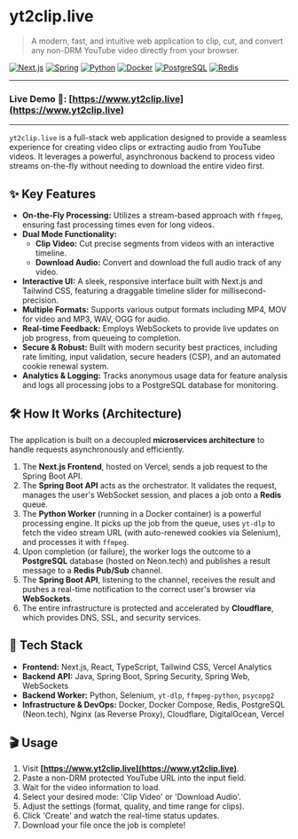 # yt2clip.live

> A modern, fast, and intuitive web application to clip, cut, and convert any non-DRM YouTube video directly from your browser.

[![Next.js](https://img.shields.io/badge/Next.js-000000?style=for-the-badge&logo=nextdotjs&logoColor=white)](https://nextjs.org/)
[![Spring](https://img.shields.io/badge/Spring-6DB33F?style=for-the-badge&logo=spring&logoColor=white)](https://spring.io/)
[![Python](https://img.shields.io/badge/Python-3776AB?style=for-the-badge&logo=python&logoColor=white)](https://www.python.org/)
[![Docker](https://img.shields.io/badge/Docker-2496ED?style=for-the-badge&logo=docker&logoColor=white)](https://www.docker.com/)
[![PostgreSQL](https://img.shields.io/badge/PostgreSQL-4169E1?style=for-the-badge&logo=postgresql&logoColor=white)](https://www.postgresql.org/)
[![Redis](https://img.shields.io/badge/Redis-DC382D?style=for-the-badge&logo=redis&logoColor=white)](https://redis.io/)

---

### **Live Demo 🚀: [https://www.yt2clip.live](https://www.yt2clip.live)**

---

`yt2clip.live` is a full-stack web application designed to provide a seamless experience for creating video clips or extracting audio from YouTube videos. It leverages a powerful, asynchronous backend to process video streams on-the-fly without needing to download the entire video first.

## ✨ Key Features

- **On-the-Fly Processing:** Utilizes a stream-based approach with `ffmpeg`, ensuring fast processing times even for long videos.
- **Dual Mode Functionality:**
  - **Clip Video:** Cut precise segments from videos with an interactive timeline.
  - **Download Audio:** Convert and download the full audio track of any video.
- **Interactive UI:** A sleek, responsive interface built with Next.js and Tailwind CSS, featuring a draggable timeline slider for millisecond-precision.
- **Multiple Formats:** Supports various output formats including MP4, MOV for video and MP3, WAV, OGG for audio.
- **Real-time Feedback:** Employs WebSockets to provide live updates on job progress, from queueing to completion.
- **Secure & Robust:** Built with modern security best practices, including rate limiting, input validation, secure headers (CSP), and an automated cookie renewal system.
- **Analytics & Logging:** Tracks anonymous usage data for feature analysis and logs all processing jobs to a PostgreSQL database for monitoring.

## 🛠️ How It Works (Architecture)

The application is built on a decoupled **microservices architecture** to handle requests asynchronously and efficiently.

1.  The **Next.js Frontend**, hosted on Vercel, sends a job request to the Spring Boot API.
2.  The **Spring Boot API** acts as the orchestrator. It validates the request, manages the user's WebSocket session, and places a job onto a **Redis** queue.
3.  The **Python Worker** (running in a Docker container) is a powerful processing engine. It picks up the job from the queue, uses `yt-dlp` to fetch the video stream URL (with auto-renewed cookies via Selenium), and processes it with `ffmpeg`.
4.  Upon completion (or failure), the worker logs the outcome to a **PostgreSQL** database (hosted on Neon.tech) and publishes a result message to a **Redis Pub/Sub** channel.
5.  The **Spring Boot API**, listening to the channel, receives the result and pushes a real-time notification to the correct user's browser via **WebSockets**.
6.  The entire infrastructure is protected and accelerated by **Cloudflare**, which provides DNS, SSL, and security services.

## 🚀 Tech Stack

- **Frontend:** Next.js, React, TypeScript, Tailwind CSS, Vercel Analytics
- **Backend API:** Java, Spring Boot, Spring Security, Spring Web, WebSockets
- **Backend Worker:** Python, Selenium, `yt-dlp`, `ffmpeg-python`, `psycopg2`
- **Infrastructure & DevOps:** Docker, Docker Compose, Redis, PostgreSQL (Neon.tech), Nginx (as Reverse Proxy), Cloudflare, DigitalOcean, Vercel

## 🎬 Usage

1.  Visit **[https://www.yt2clip.live](https://www.yt2clip.live)**.
2.  Paste a non-DRM protected YouTube URL into the input field.
3.  Wait for the video information to load.
4.  Select your desired mode: 'Clip Video' or 'Download Audio'.
5.  Adjust the settings (format, quality, and time range for clips).
6.  Click 'Create' and watch the real-time status updates.
7.  Download your file once the job is complete!
